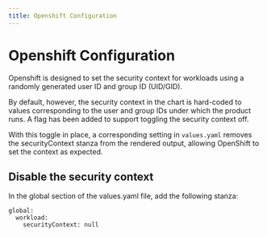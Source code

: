 ```yaml
---
title: Openshift Configuration
---
```

# Openshift Configuration

Openshift is designed to set the security context for workloads using a randomly generated user ID and group ID (UID/GID).

By default, however, the security context in the chart is hard-coded to values corresponding to the user and group IDs under which the product runs.  A flag has been added to support toggling the security context off.

With this toggle in place, a corresponding setting in `values.yaml` removes the securityContext stanza from the rendered output, allowing OpenShift to set the context as expected.

## Disable the security context

In the global section of the values.yaml file, add the following stanza:

```shell
global:
  workload:
    securityContext: null
```
